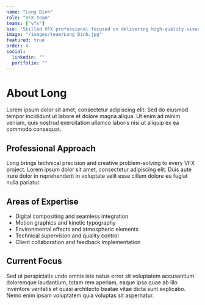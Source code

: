 ```yaml
---
name: "Long Dinh"
role: "VFX Team"
teams: ["vfx"]
bio: "Skilled VFX professional focused on delivering high-quality visual effects for commercial projects."
image: "/images/team/Long Dinh.jpg"
featured: true
order: 4
social:
  linkedin: ""
  portfolio: ""
---
```


# About Long

Lorem ipsum dolor sit amet, consectetur adipiscing elit. Sed do eiusmod tempor incididunt ut labore et dolore magna aliqua. Ut enim ad minim veniam, quis nostrud exercitation ullamco laboris nisi ut aliquip ex ea commodo consequat.

## Professional Approach

Long brings technical precision and creative problem-solving to every VFX project. Lorem ipsum dolor sit amet, consectetur adipiscing elit. Duis aute irure dolor in reprehenderit in voluptate velit esse cillum dolore eu fugiat nulla pariatur.

## Areas of Expertise

- Digital compositing and seamless integration
- Motion graphics and kinetic typography
- Environmental effects and atmospheric elements
- Technical supervision and quality control
- Client collaboration and feedback implementation

## Current Focus

Sed ut perspiciatis unde omnis iste natus error sit voluptatem accusantium doloremque laudantium, totam rem aperiam, eaque ipsa quae ab illo inventore veritatis et quasi architecto beatae vitae dicta sunt explicabo. Nemo enim ipsam voluptatem quia voluptas sit aspernatur.